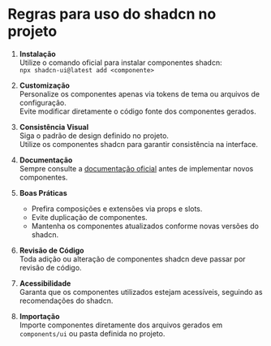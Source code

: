 # Regras para uso do shadcn no projeto

1. **Instalação**  
    Utilize o comando oficial para instalar componentes shadcn:  
    `npx shadcn-ui@latest add <componente>`

2. **Customização**  
    Personalize os componentes apenas via tokens de tema ou arquivos de configuração.  
    Evite modificar diretamente o código fonte dos componentes gerados.

3. **Consistência Visual**  
    Siga o padrão de design definido no projeto.  
    Utilize os componentes shadcn para garantir consistência na interface.

4. **Documentação**  
    Sempre consulte a [documentação oficial](https://ui.shadcn.com/docs) antes de implementar novos componentes.

5. **Boas Práticas**  
    - Prefira composições e extensões via props e slots.
    - Evite duplicação de componentes.
    - Mantenha os componentes atualizados conforme novas versões do shadcn.

6. **Revisão de Código**  
    Toda adição ou alteração de componentes shadcn deve passar por revisão de código.

7. **Acessibilidade**  
    Garanta que os componentes utilizados estejam acessíveis, seguindo as recomendações do shadcn.

8. **Importação**  
    Importe componentes diretamente dos arquivos gerados em `components/ui` ou pasta definida no projeto.
